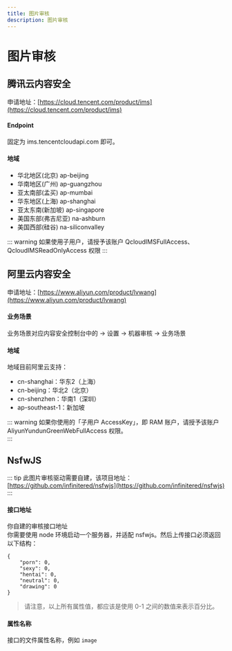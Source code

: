 ```yaml
---
title: 图片审核
description: 图片审核
---
```


# 图片审核

## 腾讯云内容安全
申请地址：[https://cloud.tencent.com/product/ims](https://cloud.tencent.com/product/ims)

#### Endpoint
固定为 ims.tencentcloudapi.com 即可。

#### 地域
- 华北地区(北京)	ap-beijing
- 华南地区(广州)	ap-guangzhou
- 亚太南部(孟买)	ap-mumbai
- 华东地区(上海)	ap-shanghai
- 亚太东南(新加坡)	ap-singapore
- 美国东部(弗吉尼亚)	na-ashburn
- 美国西部(硅谷)	na-siliconvalley

::: warning
如果使用子用户，请授予该账户 QcloudIMSFullAccess、QcloudIMSReadOnlyAccess 权限
:::

## 阿里云内容安全
申请地址：[https://www.aliyun.com/product/lvwang](https://www.aliyun.com/product/lvwang)

#### 业务场景
业务场景对应内容安全控制台中的 -> 设置 -> 机器审核 -> 业务场景

#### 地域
地域目前阿里云支持：
- cn-shanghai：华东2（上海）
- cn-beijing：华北2（北京）
- cn-shenzhen：华南1（深圳）
- ap-southeast-1：新加坡

::: warning
如果你使用的「子用户 AccessKey」，即 RAM 账户，请授予该账户 AliyunYundunGreenWebFullAccess 权限。  
:::

## NsfwJS

::: tip
此图片审核驱动需要自建，该项目地址：[https://github.com/infinitered/nsfwjs](https://github.com/infinitered/nsfwjs)
:::

#### 接口地址
你自建的审核接口地址  
你需要使用 node 环境启动一个服务器，并适配 nsfwjs。然后上传接口必须返回以下结构：
```
{
    "porn": 0,
    "sexy": 0,
    "hentai": 0,
    "neutral": 0,
    "drawing": 0
}
```

> 请注意，以上所有属性值，都应该是使用 0-1 之间的数值来表示百分比。

#### 属性名称
接口的文件属性名称，例如 `image`

